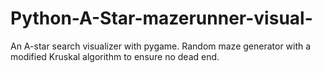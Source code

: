 # Python-A-Star-mazerunner-visual-
An A-star search visualizer with pygame. 
Random maze generator with a modified Kruskal algorithm to ensure no dead end. 
